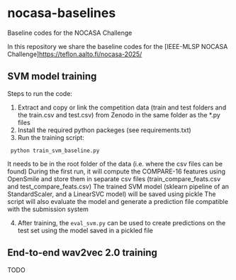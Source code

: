 # nocasa-baselines
Baseline codes for the NOCASA Challenge

In this repository we share the baseline codes for the [IEEE-MLSP NOCASA Challenge]<https://teflon.aalto.fi/nocasa-2025/>

## SVM model training

Steps to run the code:

1. Extract and copy or link the competition data (train and test folders and the train.csv and test.csv) from Zenodo in the same folder as the *.py files
2. Install the required python packeges (see requirements.txt)
3. Run the training script:

` python train_svm_baseline.py`

It needs to be in the root folder of the data (i.e. where the csv files can be found)
During the first run, it will compute the COMPARE-16 features using OpenSmile and store them in separate csv files (train_compare_feats.csv and test_compare_feats.csv) 
The trained SVM model (sklearn pipeline of an StandardScaler, and a LinearSVC model) will be saved using pickle
The script will also evaluate the model and generate a prediction file compatible with the submission system

4. After training, the `eval_svm.py` can be used to create predictions on the test set using the model saved in a pickled file

## End-to-end wav2vec 2.0 training
TODO
